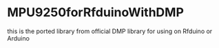 # MPU9250forRfduinoWithDMP
this is the ported library from official DMP library for using on Rfduino or Arduino
